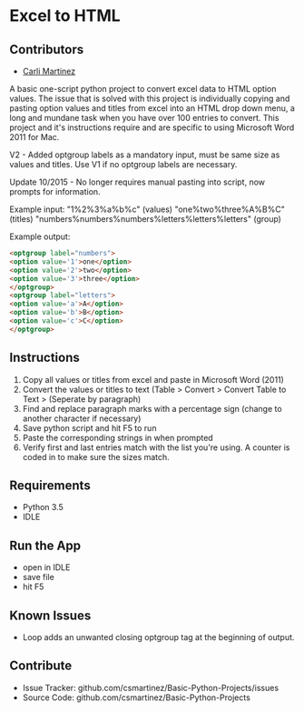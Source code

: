 # Excel to HTML

## Contributors

* [Carli Martinez](https://github.com/csmartinez)

A basic one-script python project to convert excel data to HTML option values. The issue that is solved with this project is individually copying and pasting option values and titles from excel into an HTML drop down menu, a long and mundane task when you have over 100 entries to convert. This project and it's instructions require and are specific to using Microsoft Word 2011 for Mac.

V2 - Added optgroup labels as a mandatory input, must be same size as values and titles. Use V1 if no optgroup labels are necessary.

Update 10/2015 - No longer requires manual pasting into script, now prompts for information.

Example input:
"1%2%3%a%b%c" (values)
"one%two%three%A%B%C" (titles)
"numbers%numbers%numbers%letters%letters%letters" (group)

Example output:
```HTML
<optgroup label="numbers">
<option value='1'>one</option>
<option value='2'>two</option>
<option value='3'>three</option>
</optgroup>
<optgroup label="letters">
<option value='a'>A</option>
<option value='b'>B</option>
<option value='c'>C</option>
</optgroup>
```

## Instructions

 1. Copy all values or titles from excel and paste in Microsoft Word (2011)
 2. Convert the values or titles to text (Table > Convert > Convert Table to Text > (Seperate by paragraph)
 3. Find and replace paragraph marks with a percentage sign (change to another character if necessary)
 4. Save python script and hit F5 to run
 5. Paste the corresponding strings in when prompted
 6. Verify first and last entries match with the list you're using. A counter is coded in to make sure the sizes match.

## Requirements

* Python 3.5
* IDLE


## Run the App

- open in IDLE
- save file
- hit F5

## Known Issues

- Loop adds an unwanted closing optgroup tag at the beginning of output.

## Contribute

- Issue Tracker: github.com/csmartinez/Basic-Python-Projects/issues
- Source Code: github.com/csmartinez/Basic-Python-Projects

